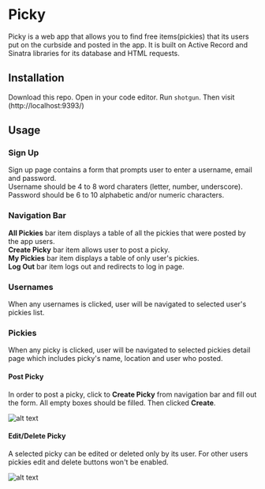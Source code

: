 # Picky

Picky is a web app that allows you to find free items(pickies) that its users put on the curbside and posted in the app. It is built on Active Record and Sinatra libraries for its database and HTML requests.

## Installation

Download this repo. Open in your code editor. Run ```shotgun```. Then visit (http://localhost:9393/)


## Usage


### Sign Up

Sign up page contains a form that prompts user to enter a username, email and password.  
Username should be 4 to 8 word charaters (letter, number, underscore).    
Password should be 6 to 10 alphabetic and/or numeric characters.  

### Navigation Bar

**All Pickies** bar item displays a table of all the pickies that were posted by the app users.  
**Create Picky** bar item allows user to post a picky.  
**My Pickies** bar item displays a table of only user's pickies.  
**Log Out** bar item logs out and redirects to log in page.  

### Usernames

When any usernames is clicked, user will be navigated to selected user's pickies list.

### Pickies

When any picky is clicked, user will be navigated to selected pickies detail page which includes picky's name, location and user who posted.  
#### Post Picky
In order to post a picky, click to **Create Picky** from navigation bar and fill out the form. All empty boxes should be filled. Then clicked **Create**.  

![alt text](https://i.ibb.co/mqtFbCr/Screen-Shot-2021-03-05-at-1-59-58-AM.png)  

#### Edit/Delete Picky
A selected picky can be edited or deleted only by its user. For other users pickies edit and delete buttons won't be enabled.  

![alt text](https://i.ibb.co/1v7VpKD/Screen-Shot-2021-03-05-at-2-00-52-AM.png)



